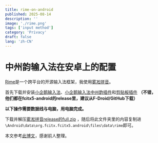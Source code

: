 ```yaml
---
title: rime-on-android
published: 2025-08-14
description: ''
image: './rime.png'
tags: ['input method']
category: 'Privacy'
draft: false 
lang: 'zh-CN'
---
```


# 中州韵输入法在安卓上的配置

[Rime]()是一个跨平台的开源输入法框架，我使用[雾凇拼音](https://github.com/iDvel/rime-ice)。

首先下载并安装[小企鹅输入法](https://github.com/fcitx5-android/fcitx5-android/releases)、[小企鹅输入法中州韵插件](https://github.com/fcitx5-android/fcitx5-android/releases)和[剪贴板插件](https://github.com/fcitx5-android/fcitx5-android/releases) **（不错，他们都在fcitx5-android的release里，建议从F-Droid/GitHub下载）**

**以下操作需要数据线与电脑，用电脑完成。**

下载并解压[雾凇拼音release的full.zip](https://github.com/iDvel/rime-ice/releases) ，随后将此文件夹里的内容复制进`\Android\data\org.fcitx.fcitx5.android\files\data\rime`即可。

本文参考[此博文](https://chenhe.me/post/rime-android)，感谢前人整理。
